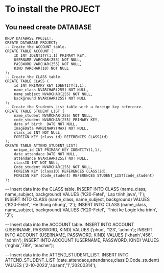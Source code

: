 # To install the PROJECT
You need create DATABASE
-----------------------------------------------------------------------
    DROP DATABASE PROJECT;
    CREATE DATABASE PROJECT;
    -- Create the ACCOUNT table.
    CREATE TABLE ACCOUNT (
        ID INT IDENTITY(1,1) PRIMARY KEY,
        USERNAME VARCHAR(255) NOT NULL,
        PASSWORD VARCHAR(255) NOT NULL,
        KIND VARCHAR(10) NOT NULL
    );
    -- Create the CLASS table.
    CREATE TABLE CLASS (
        id INT PRIMARY KEY IDENTITY(1,1),
        name_class NVARCHAR(255) NOT NULL,
        name_subject NVARCHAR(255) NOT NULL,
        background NVARCHAR(255) NOT NULL
    );
    -- Create the Students_List table with a foreign key reference.
    CREATE TABLE STUDENT_LIST (
        name_student NVARCHAR(255) NOT NULL,
        code_student NVARCHAR(255) PRIMARY KEY,
        date_of_birth  DATE NOT NULL,
      	ImageData VARBINARY(MAX) NOT NULL,
        class_id INT NOT NULL,
        FOREIGN KEY (class_id) REFERENCES CLASS(id)
    );
    CREATE TABLE ATTEND_STUDENT_LIST(
        unique_id INT PRIMARY KEY IDENTITY(1,1),
        date_attendace DATE NOT NULL,
        attendance NVARCHAR(255) NOT NULL,
        classID INT NOT NULL,
        Code_student NVARCHAR(255) NOT NULL,
        FOREIGN KEY (classID) REFERENCES CLASS(id),
        FOREIGN KEY (Code_student) REFERENCES STUDENT_LIST(code_student)
    );

-- Insert data into the CLASS table.
INSERT INTO CLASS (name_class, name_subject, background) VALUES ('K20-Fetel', 'Lap trinh java', '1');
INSERT INTO CLASS (name_class, name_subject, background) VALUES ('K20-Fetel', 'He thong nhung', '2');
INSERT INTO CLASS (name_class, name_subject, background) VALUES ('K20-Fetel', 'Thiet ke Logic kha trinh', '3');


-- Insert data into the ACCOUNT table.
INSERT INTO ACCOUNT (USERNAME, PASSWORD, KIND) VALUES ('phuc', '123', 'admin');
INSERT INTO ACCOUNT (USERNAME, PASSWORD, KIND) VALUES ('khanh','456', 'admin');
INSERT INTO ACCOUNT (USERNAME, PASSWORD, KIND) VALUES ('nghia','789', 'teacher');

-- Insert data into the ATTEND_STUDENT_LIST.
INSERT INTO ATTEND_STUDENT_LIST (date_attendace,attendance,classID,Code_student) VALUES ('2-10-2023','absent','1','20200314');
